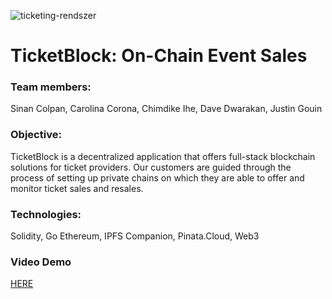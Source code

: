 ![ticketing-rendszer](https://user-images.githubusercontent.com/77997949/128244005-96ac73ea-9432-4321-b626-2955c49511c5.jpg)
# TicketBlock: On-Chain Event Sales 

### Team members: 

Sinan Colpan, Carolina Corona, Chimdike Ihe, Dave Dwarakan, Justin Gouin

### Objective:

TicketBlock is a decentralized application that offers full-stack blockchain solutions for ticket providers. Our customers are guided through the process of setting up private chains on which they are able to offer and monitor ticket sales and resales. 

### Technologies:

Solidity, Go Ethereum, IPFS Companion, Pinata.Cloud, Web3

### Video Demo

[HERE](https://youtu.be/Ih6cbqdMljA)
